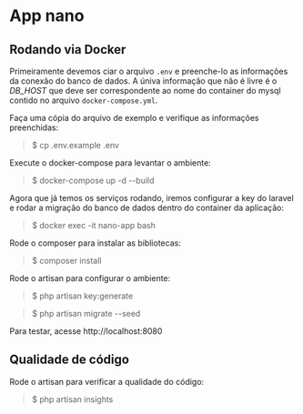 # App nano

## Rodando via Docker

Primeiramente devemos ciar o arquivo `.env` e preenche-lo as informações da conexão do banco de dados. A úniva informação que não é livre é o *DB_HOST* que deve ser correspondente ao nome do container do mysql contido no arquivo `docker-compose.yml`.

Faça uma cópia do arquivo de exemplo e verifique as informações preenchidas:

> $ cp .env.example .env

Execute o docker-compose para levantar o ambiente:

> $ docker-compose up -d --build

Agora que já temos os serviços rodando, iremos configurar a key do laravel e rodar a migração do banco de dados dentro do container da aplicação:

> $ docker exec -it nano-app bash

Rode o composer para instalar as bibliotecas:

> $ composer install

Rode o artisan para configurar o ambiente:
> $ php artisan key:generate

> $ php artisan migrate --seed

Para testar, acesse http://localhost:8080


## Qualidade de código

Rode o artisan para verificar a qualidade do código:
> $ php artisan insights

